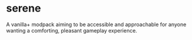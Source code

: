# serene
A vanilla+ modpack aiming to be accessible and approachable for anyone wanting a comforting, pleasant gameplay experience.
